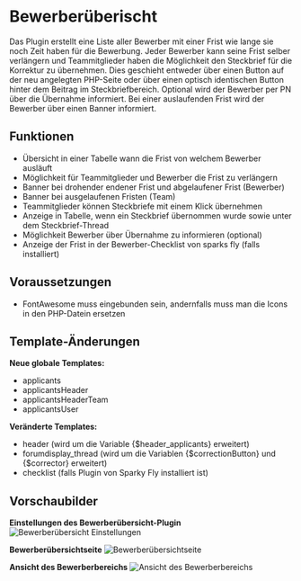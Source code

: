 # Bewerberüberischt
Das Plugin erstellt eine Liste aller Bewerber mit einer Frist wie lange sie noch Zeit haben für die Bewerbung. Jeder Bewerber kann seine Frist selber verlängern und Teammitglieder haben die Möglichkeit den Steckbrief für die Korrektur zu übernehmen. Dies geschieht entweder über einen Button auf der neu angelegten PHP-Seite oder über einen optisch identischen Button hinter dem Beitrag im Steckbriefbereich. Optional wird der Bewerber per PN über die Übernahme informiert.
Bei einer auslaufenden Frist wird der Bewerber über einen Banner informiert.

## Funktionen
* Übersicht in einer Tabelle wann die Frist von welchem Bewerber ausläuft
* Möglichkeit für Teammitglieder und Bewerber die Frist zu verlängern
* Banner bei drohender endener Frist und abgelaufener Frist (Bewerber)
* Banner bei ausgelaufenen Fristen (Team)
* Teammitglieder können Steckbriefe mit einem Klick übernehmen
* Anzeige in Tabelle, wenn ein Steckbrief übernommen wurde sowie unter dem Steckbrief-Thread
* Möglichkeit Bewerber über Übernahme zu informieren (optional)
* Anzeige der Frist in der Bewerber-Checklist von sparks fly (falls installiert)

## Voraussetzungen
* FontAwesome muss eingebunden sein, andernfalls muss man die Icons in den PHP-Datein ersetzen

## Template-Änderungen
__Neue globale Templates:__
* applicants
* applicantsHeader
* applicantsHeaderTeam
* applicantsUser

__Veränderte Templates:__
* header (wird um die Variable {$header_applicants} erweitert)
* forumdisplay_thread (wird um die Variablen {$correctionButton} und {$corrector} erweitert)
* checklist (falls Plugin von Sparky Fly installiert ist)

## Vorschaubilder
__Einstellungen des Bewerberübersicht-Plugin__
![Bewerberübersicht Einstellungen](https://beforestorm.de/imageUpload/plugins/applicants_settings.png)

__Bewerberübersichtseite__
![Bewerberübersichtseite](https://beforestorm.de/imageUpload/plugins/applicants_overview.png)

__Ansicht des Bewerberbereichs__
![Ansicht des Bewerberbereichs](https://beforestorm.de/imageUpload/plugins/applicants_thread.png)
